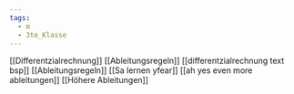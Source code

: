 ```yaml
---
tags:
  - m
  - 3te_Klasse
---
```

[[Differentzialrechnung]]
[[Ableitungsregeln]]
[[differentzialrechnung text bsp]]
[[Ableitungsregeln]]
[[Sa lernen yfear]]
[[ah yes even more ableitungen]]
[[Höhere Ableitungen]]